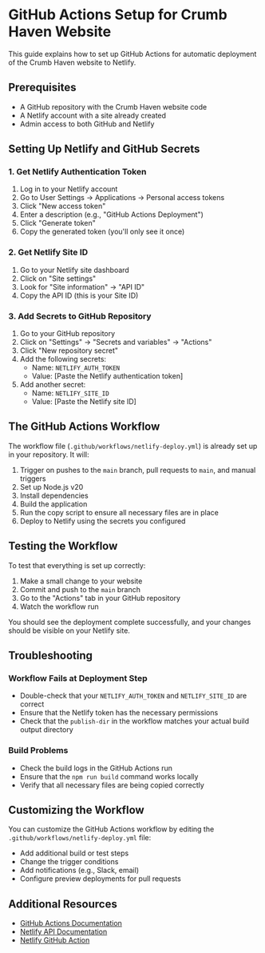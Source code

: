 # GitHub Actions Setup for Crumb Haven Website

This guide explains how to set up GitHub Actions for automatic deployment of the Crumb Haven website to Netlify.

## Prerequisites

- A GitHub repository with the Crumb Haven website code
- A Netlify account with a site already created
- Admin access to both GitHub and Netlify

## Setting Up Netlify and GitHub Secrets

### 1. Get Netlify Authentication Token

1. Log in to your Netlify account
2. Go to User Settings → Applications → Personal access tokens
3. Click "New access token"
4. Enter a description (e.g., "GitHub Actions Deployment")
5. Click "Generate token"
6. Copy the generated token (you'll only see it once)

### 2. Get Netlify Site ID

1. Go to your Netlify site dashboard
2. Click on "Site settings"
3. Look for "Site information" → "API ID"
4. Copy the API ID (this is your Site ID)

### 3. Add Secrets to GitHub Repository

1. Go to your GitHub repository
2. Click on "Settings" → "Secrets and variables" → "Actions"
3. Click "New repository secret"
4. Add the following secrets:
   - Name: `NETLIFY_AUTH_TOKEN`
   - Value: [Paste the Netlify authentication token]
5. Add another secret:
   - Name: `NETLIFY_SITE_ID`
   - Value: [Paste the Netlify site ID]

## The GitHub Actions Workflow

The workflow file (`.github/workflows/netlify-deploy.yml`) is already set up in your repository. It will:

1. Trigger on pushes to the `main` branch, pull requests to `main`, and manual triggers
2. Set up Node.js v20
3. Install dependencies
4. Build the application
5. Run the copy script to ensure all necessary files are in place
6. Deploy to Netlify using the secrets you configured

## Testing the Workflow

To test that everything is set up correctly:

1. Make a small change to your website
2. Commit and push to the `main` branch
3. Go to the "Actions" tab in your GitHub repository
4. Watch the workflow run

You should see the deployment complete successfully, and your changes should be visible on your Netlify site.

## Troubleshooting

### Workflow Fails at Deployment Step

- Double-check that your `NETLIFY_AUTH_TOKEN` and `NETLIFY_SITE_ID` are correct
- Ensure that the Netlify token has the necessary permissions
- Check that the `publish-dir` in the workflow matches your actual build output directory

### Build Problems

- Check the build logs in the GitHub Actions run
- Ensure that the `npm run build` command works locally
- Verify that all necessary files are being copied correctly

## Customizing the Workflow

You can customize the GitHub Actions workflow by editing the `.github/workflows/netlify-deploy.yml` file:

- Add additional build or test steps
- Change the trigger conditions
- Add notifications (e.g., Slack, email)
- Configure preview deployments for pull requests

## Additional Resources

- [GitHub Actions Documentation](https://docs.github.com/en/actions)
- [Netlify API Documentation](https://docs.netlify.com/api/get-started/)
- [Netlify GitHub Action](https://github.com/marketplace/actions/netlify-deploy)